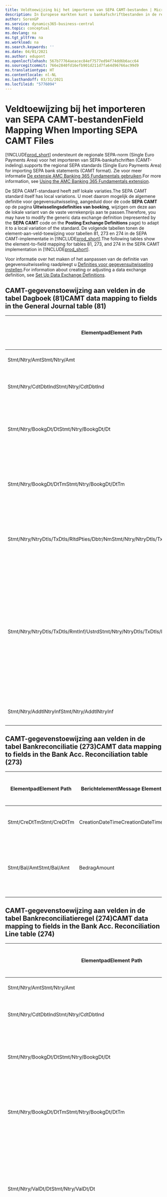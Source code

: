 ```yaml
---
title: Veldtoewijzing bij het importeren van SEPA CAMT-bestanden | Microsoft Docs
description: In Europese markten kunt u bankafschriftbestanden in de regionale SEPA-norm (Single Euro Payments Area) importeren.
author: SorenGP
ms.service: dynamics365-business-central
ms.topic: conceptual
ms.devlang: na
ms.tgt_pltfrm: na
ms.workload: na
ms.search.keywords: ''
ms.date: 04/01/2021
ms.author: edupont
ms.openlocfilehash: 567b77764aeacec84ef7577ed94f74dd6b6acc64
ms.sourcegitcommit: 766e2840fd16efb901d211d7fa64d96766ac99d9
ms.translationtype: HT
ms.contentlocale: nl-NL
ms.lasthandoff: 03/31/2021
ms.locfileid: "5776094"
---
```

# <a name="field-mapping-when-importing-sepa-camt-files"></a><span data-ttu-id="c3682-103">Veldtoewijzing bij het importeren van SEPA CAMT-bestanden</span><span class="sxs-lookup"><span data-stu-id="c3682-103">Field Mapping When Importing SEPA CAMT Files</span></span>
[!INCLUDE[prod_short](includes/prod_short.md)] <span data-ttu-id="c3682-104">ondersteunt de regionale SEPA-norm (Single Euro Payments Area) voor het importeren van SEPA-bankafschriften (CAMT-indeling).</span><span class="sxs-lookup"><span data-stu-id="c3682-104">supports the regional SEPA standards (Single Euro Payments Area) for importing SEPA bank statements (CAMT format).</span></span> <span data-ttu-id="c3682-105">Zie voor meer informatie [De extensie AMC Banking 365 Fundamentals gebruiken](ui-extensions-amc-banking.md).</span><span class="sxs-lookup"><span data-stu-id="c3682-105">For more information, see [Using the AMC Banking 365 Fundamentals extension](ui-extensions-amc-banking.md).</span></span>  

 <span data-ttu-id="c3682-106">De SEPA CAMT-standaard heeft zelf lokale variaties.</span><span class="sxs-lookup"><span data-stu-id="c3682-106">The SEPA CAMT standard itself has local variations.</span></span> <span data-ttu-id="c3682-107">U moet daarom mogelijk de algemene definitie voor gegevensuitwisseling, aangeduid door de code **SEPA CAMT** op de pagina **Uitwisselingsdefinities van boeking**, wijzigen om deze aan de lokale variant van de vaste verrekenprijs aan te passen.</span><span class="sxs-lookup"><span data-stu-id="c3682-107">Therefore, you may have to modify the generic data exchange definition (represented by the **SEPA CAMT** code on the **Posting Exchange Definitions** page) to adapt it to a local variation of the standard.</span></span> <span data-ttu-id="c3682-108">De volgende tabellen tonen de element-aan-veld-toewijzing voor tabellen 81, 273 en 274 in de SEPA CAMT-implementatie in [!INCLUDE[prod_short](includes/prod_short.md)].</span><span class="sxs-lookup"><span data-stu-id="c3682-108">The following tables show the element-to-field mapping for tables 81, 273, and 274 in the SEPA CAMT implementation in [!INCLUDE[prod_short](includes/prod_short.md)].</span></span>  

 <span data-ttu-id="c3682-109">Voor informatie over het maken of het aanpassen van de definitie van gegevensuitwisseling raadpleegt u [Definities voor gegevensuitwisseling instellen](across-how-to-set-up-data-exchange-definitions.md).</span><span class="sxs-lookup"><span data-stu-id="c3682-109">For information about creating or adjusting a data exchange definition, see [Set Up Data Exchange Definitions](across-how-to-set-up-data-exchange-definitions.md).</span></span>  

## <a name="camt-data-mapping-to-fields-in-the-general-journal-table-81"></a><span data-ttu-id="c3682-110">CAMT-gegevenstoewijzing aan velden in de tabel Dagboek (81)</span><span class="sxs-lookup"><span data-stu-id="c3682-110">CAMT data mapping to fields in the General Journal table (81)</span></span>  

|<span data-ttu-id="c3682-111">Elementpad</span><span class="sxs-lookup"><span data-stu-id="c3682-111">Element Path</span></span>|<span data-ttu-id="c3682-112">Berichtelement</span><span class="sxs-lookup"><span data-stu-id="c3682-112">Message Element</span></span>|<span data-ttu-id="c3682-113">Gegevenssoort</span><span class="sxs-lookup"><span data-stu-id="c3682-113">Data Type</span></span>|<span data-ttu-id="c3682-114">Omschrijving</span><span class="sxs-lookup"><span data-stu-id="c3682-114">Description</span></span>|<span data-ttu-id="c3682-115">Identificatie voor een negatief teken</span><span class="sxs-lookup"><span data-stu-id="c3682-115">Negative-Sign Identifier</span></span>|<span data-ttu-id="c3682-116">Veldnr.</span><span class="sxs-lookup"><span data-stu-id="c3682-116">Field No.</span></span>|<span data-ttu-id="c3682-117">Veldnaam</span><span class="sxs-lookup"><span data-stu-id="c3682-117">Field Name</span></span>|  
|------------------|---------------------|---------------|-----------------|-------------------------------|---------------|----------------|  
|<span data-ttu-id="c3682-118">Stmt/Ntry/Amt</span><span class="sxs-lookup"><span data-stu-id="c3682-118">Stmt/Ntry/Amt</span></span>|<span data-ttu-id="c3682-119">Bedrag</span><span class="sxs-lookup"><span data-stu-id="c3682-119">Amount</span></span>|<span data-ttu-id="c3682-120">Decimaal</span><span class="sxs-lookup"><span data-stu-id="c3682-120">Decimal</span></span>|<span data-ttu-id="c3682-121">Het geldbedrag in de kaspost</span><span class="sxs-lookup"><span data-stu-id="c3682-121">The amount of money in the cash entry</span></span>||<span data-ttu-id="c3682-122">13</span><span class="sxs-lookup"><span data-stu-id="c3682-122">13</span></span>|<span data-ttu-id="c3682-123">Bedrag</span><span class="sxs-lookup"><span data-stu-id="c3682-123">Amount</span></span>|  
|<span data-ttu-id="c3682-124">Stmt/Ntry/CdtDbtInd</span><span class="sxs-lookup"><span data-stu-id="c3682-124">Stmt/Ntry/CdtDbtInd</span></span>|<span data-ttu-id="c3682-125">CreditDebitIndicator</span><span class="sxs-lookup"><span data-stu-id="c3682-125">CreditDebitIndicator</span></span>|<span data-ttu-id="c3682-126">Tekst</span><span class="sxs-lookup"><span data-stu-id="c3682-126">Text</span></span>|<span data-ttu-id="c3682-127">Geeft aan of de post een credit- of een debetpost is</span><span class="sxs-lookup"><span data-stu-id="c3682-127">Indicates whether the entry is a credit or a debit entry</span></span>|<span data-ttu-id="c3682-128">DBIT</span><span class="sxs-lookup"><span data-stu-id="c3682-128">DBIT</span></span>|<span data-ttu-id="c3682-129">13</span><span class="sxs-lookup"><span data-stu-id="c3682-129">13</span></span>|<span data-ttu-id="c3682-130">Bedrag</span><span class="sxs-lookup"><span data-stu-id="c3682-130">Amount</span></span>|  
|<span data-ttu-id="c3682-131">Stmt/Ntry/BookgDt/Dt</span><span class="sxs-lookup"><span data-stu-id="c3682-131">Stmt/Ntry/BookgDt/Dt</span></span>|<span data-ttu-id="c3682-132">Datum</span><span class="sxs-lookup"><span data-stu-id="c3682-132">Date</span></span>|<span data-ttu-id="c3682-133">Datum</span><span class="sxs-lookup"><span data-stu-id="c3682-133">Date</span></span>|<span data-ttu-id="c3682-134">De datum waarop een post wordt geboekt naar een rekening in de boeken van de rekeningservice</span><span class="sxs-lookup"><span data-stu-id="c3682-134">The date when an entry is posted to an account on the account servicer's books</span></span>||<span data-ttu-id="c3682-135">5</span><span class="sxs-lookup"><span data-stu-id="c3682-135">5</span></span>|<span data-ttu-id="c3682-136">Boekingsdatum</span><span class="sxs-lookup"><span data-stu-id="c3682-136">Posting Date</span></span>|  
|<span data-ttu-id="c3682-137">Stmt/Ntry/BookgDt/DtTm</span><span class="sxs-lookup"><span data-stu-id="c3682-137">Stmt/Ntry/BookgDt/DtTm</span></span>|<span data-ttu-id="c3682-138">DateTime</span><span class="sxs-lookup"><span data-stu-id="c3682-138">DateTime</span></span>|<span data-ttu-id="c3682-139">DateTime</span><span class="sxs-lookup"><span data-stu-id="c3682-139">DateTime</span></span>|<span data-ttu-id="c3682-140">De datum en tijd waarop een post wordt geboekt naar een rekening in de boeken van de rekeningservice</span><span class="sxs-lookup"><span data-stu-id="c3682-140">The date and time when an entry is posted to an account on the account servicer's books</span></span>||<span data-ttu-id="c3682-141">5</span><span class="sxs-lookup"><span data-stu-id="c3682-141">5</span></span>|<span data-ttu-id="c3682-142">Boekingsdatum</span><span class="sxs-lookup"><span data-stu-id="c3682-142">Posting Date</span></span>|  
|<span data-ttu-id="c3682-143">Stmt/Ntry/NtryDtls/TxDtls/RltdPties/Dbtr/Nm</span><span class="sxs-lookup"><span data-stu-id="c3682-143">Stmt/Ntry/NtryDtls/TxDtls/RltdPties/Dbtr/Nm</span></span>|<span data-ttu-id="c3682-144">Naam</span><span class="sxs-lookup"><span data-stu-id="c3682-144">Name</span></span>|<span data-ttu-id="c3682-145">Tekst</span><span class="sxs-lookup"><span data-stu-id="c3682-145">Text</span></span>|<span data-ttu-id="c3682-146">De naam van de partij die een geldbedrag is verschuldigd aan de (uiteindelijke) incassant</span><span class="sxs-lookup"><span data-stu-id="c3682-146">The name of the party that owes an amount of money to the (ultimate) creditor</span></span>||<span data-ttu-id="c3682-147">1221</span><span class="sxs-lookup"><span data-stu-id="c3682-147">1221</span></span>|<span data-ttu-id="c3682-148">Informatie over betaler</span><span class="sxs-lookup"><span data-stu-id="c3682-148">Payer Information</span></span>|  
|<span data-ttu-id="c3682-149">Stmt/Ntry/NtryDtls/TxDtls/RmtInf/Ustrd</span><span class="sxs-lookup"><span data-stu-id="c3682-149">Stmt/Ntry/NtryDtls/TxDtls/RmtInf/Ustrd</span></span>|<span data-ttu-id="c3682-150">Ongestructureerd</span><span class="sxs-lookup"><span data-stu-id="c3682-150">Unstructured</span></span>|<span data-ttu-id="c3682-151">Tekst</span><span class="sxs-lookup"><span data-stu-id="c3682-151">Text</span></span>|<span data-ttu-id="c3682-152">Informatie die wordt verschaft om de afstemming/reconciliatie mogelijk te maken van een post met de artikelen die de betaling wordt geacht te vereffenen, zoals commerciële facturen in een vorderingsysteem, in een ongestructureerde vorm</span><span class="sxs-lookup"><span data-stu-id="c3682-152">Information supplied to enable the matching/reconciliation of an entry with the items that the payment is intended to settle, such as commercial invoices in an accounts-receivable system, in an unstructured form</span></span>||<span data-ttu-id="c3682-153">8</span><span class="sxs-lookup"><span data-stu-id="c3682-153">8</span></span>|<span data-ttu-id="c3682-154">Omschrijving</span><span class="sxs-lookup"><span data-stu-id="c3682-154">Description</span></span>|  
|<span data-ttu-id="c3682-155">Stmt/Ntry/AddtlNtryInf</span><span class="sxs-lookup"><span data-stu-id="c3682-155">Stmt/Ntry/AddtlNtryInf</span></span>|<span data-ttu-id="c3682-156">AdditionalEntryInformation</span><span class="sxs-lookup"><span data-stu-id="c3682-156">AdditionalEntryInformation</span></span>|<span data-ttu-id="c3682-157">Tekst</span><span class="sxs-lookup"><span data-stu-id="c3682-157">Text</span></span>|<span data-ttu-id="c3682-158">Extra informatie over de invoer</span><span class="sxs-lookup"><span data-stu-id="c3682-158">Additional information about the entry</span></span>||<span data-ttu-id="c3682-159">1222</span><span class="sxs-lookup"><span data-stu-id="c3682-159">1222</span></span>|<span data-ttu-id="c3682-160">Transactie-informatie</span><span class="sxs-lookup"><span data-stu-id="c3682-160">Transaction Information</span></span>|  

## <a name="camt-data-mapping-to-fields-in-the-bank-acc-reconciliation-table-273"></a><span data-ttu-id="c3682-161">CAMT-gegevenstoewijzing aan velden in de tabel Bankreconciliatie (273)</span><span class="sxs-lookup"><span data-stu-id="c3682-161">CAMT data mapping to fields in the Bank Acc. Reconciliation table (273)</span></span>  

|<span data-ttu-id="c3682-162">Elementpad</span><span class="sxs-lookup"><span data-stu-id="c3682-162">Element Path</span></span>|<span data-ttu-id="c3682-163">Berichtelement</span><span class="sxs-lookup"><span data-stu-id="c3682-163">Message Element</span></span>|<span data-ttu-id="c3682-164">Gegevenssoort</span><span class="sxs-lookup"><span data-stu-id="c3682-164">Data Type</span></span>|<span data-ttu-id="c3682-165">Omschrijving</span><span class="sxs-lookup"><span data-stu-id="c3682-165">Description</span></span>|<span data-ttu-id="c3682-166">Identificatie voor een negatief teken</span><span class="sxs-lookup"><span data-stu-id="c3682-166">Negative-Sign Identifier</span></span>|<span data-ttu-id="c3682-167">Veldnr.</span><span class="sxs-lookup"><span data-stu-id="c3682-167">Field No.</span></span>|<span data-ttu-id="c3682-168">Veldnaam</span><span class="sxs-lookup"><span data-stu-id="c3682-168">Field Name</span></span>|  
|------------------|---------------------|---------------|-----------------|-------------------------------|---------------|----------------|  
|<span data-ttu-id="c3682-169">Stmt/CreDtTm</span><span class="sxs-lookup"><span data-stu-id="c3682-169">Stmt/CreDtTm</span></span>|<span data-ttu-id="c3682-170">CreationDateTime</span><span class="sxs-lookup"><span data-stu-id="c3682-170">CreationDateTime</span></span>|<span data-ttu-id="c3682-171">Datum</span><span class="sxs-lookup"><span data-stu-id="c3682-171">Date</span></span>|<span data-ttu-id="c3682-172">De datum en tijd waarop het bericht is gemaakt.</span><span class="sxs-lookup"><span data-stu-id="c3682-172">The date and time when the message was created</span></span>||<span data-ttu-id="c3682-173">3</span><span class="sxs-lookup"><span data-stu-id="c3682-173">3</span></span>|<span data-ttu-id="c3682-174">Afschriftdatum</span><span class="sxs-lookup"><span data-stu-id="c3682-174">Statement Date</span></span>|  
|<span data-ttu-id="c3682-175">Stmt/Bal/Amt</span><span class="sxs-lookup"><span data-stu-id="c3682-175">Stmt/Bal/Amt</span></span>|<span data-ttu-id="c3682-176">Bedrag</span><span class="sxs-lookup"><span data-stu-id="c3682-176">Amount</span></span>|<span data-ttu-id="c3682-177">Decimaal</span><span class="sxs-lookup"><span data-stu-id="c3682-177">Decimal</span></span>|<span data-ttu-id="c3682-178">Het bedrag dat resulteert uit de tot een nettowaarde teruggebrachte bedragen voor alle debet- en creditposten</span><span class="sxs-lookup"><span data-stu-id="c3682-178">The amount resulting from the netted amounts for all debit and credit entries</span></span>||<span data-ttu-id="c3682-179">4</span><span class="sxs-lookup"><span data-stu-id="c3682-179">4</span></span>|<span data-ttu-id="c3682-180">Eindsaldo afschrift</span><span class="sxs-lookup"><span data-stu-id="c3682-180">Statement Ending Balance</span></span>|  

## <a name="camt-data-mapping-to-fields-in-the-bank-acc-reconciliation-line-table-274"></a><span data-ttu-id="c3682-181">CAMT-gegevenstoewijzing aan velden in de tabel Bankreconciliatieregel (274)</span><span class="sxs-lookup"><span data-stu-id="c3682-181">CAMT data mapping to fields in the Bank Acc. Reconciliation Line table (274)</span></span>  

|<span data-ttu-id="c3682-182">Elementpad</span><span class="sxs-lookup"><span data-stu-id="c3682-182">Element Path</span></span>|<span data-ttu-id="c3682-183">Berichtelement</span><span class="sxs-lookup"><span data-stu-id="c3682-183">Message Element</span></span>|<span data-ttu-id="c3682-184">Gegevenssoort</span><span class="sxs-lookup"><span data-stu-id="c3682-184">Data Type</span></span>|<span data-ttu-id="c3682-185">Omschrijving</span><span class="sxs-lookup"><span data-stu-id="c3682-185">Description</span></span>|<span data-ttu-id="c3682-186">Identificatie voor een negatief teken</span><span class="sxs-lookup"><span data-stu-id="c3682-186">Negative-Sign Identifier</span></span>|<span data-ttu-id="c3682-187">Veldnr.</span><span class="sxs-lookup"><span data-stu-id="c3682-187">Field No.</span></span>|<span data-ttu-id="c3682-188">Veldnaam</span><span class="sxs-lookup"><span data-stu-id="c3682-188">Field Name</span></span>|  
|------------------|---------------------|---------------|-----------------|-------------------------------|---------------|----------------|  
|<span data-ttu-id="c3682-189">Stmt/Ntry/Amt</span><span class="sxs-lookup"><span data-stu-id="c3682-189">Stmt/Ntry/Amt</span></span>|<span data-ttu-id="c3682-190">Bedrag</span><span class="sxs-lookup"><span data-stu-id="c3682-190">Amount</span></span>|<span data-ttu-id="c3682-191">Decimaal</span><span class="sxs-lookup"><span data-stu-id="c3682-191">Decimal</span></span>|<span data-ttu-id="c3682-192">Het geldbedrag in de kaspost</span><span class="sxs-lookup"><span data-stu-id="c3682-192">The amount of money in the cash entry</span></span>||<span data-ttu-id="c3682-193">7</span><span class="sxs-lookup"><span data-stu-id="c3682-193">7</span></span>|<span data-ttu-id="c3682-194">Afschrifttotaal</span><span class="sxs-lookup"><span data-stu-id="c3682-194">Statement Amount</span></span>|  
|<span data-ttu-id="c3682-195">Stmt/Ntry/CdtDbtInd</span><span class="sxs-lookup"><span data-stu-id="c3682-195">Stmt/Ntry/CdtDbtInd</span></span>|<span data-ttu-id="c3682-196">CreditDebitIndicator</span><span class="sxs-lookup"><span data-stu-id="c3682-196">CreditDebitIndicator</span></span>|<span data-ttu-id="c3682-197">Tekst</span><span class="sxs-lookup"><span data-stu-id="c3682-197">Text</span></span>|<span data-ttu-id="c3682-198">Geeft aan of de post een credit- of een debetpost is</span><span class="sxs-lookup"><span data-stu-id="c3682-198">Indicates whether the entry is a credit or a debit entry</span></span>|<span data-ttu-id="c3682-199">DBIT</span><span class="sxs-lookup"><span data-stu-id="c3682-199">DBIT</span></span>|<span data-ttu-id="c3682-200">7</span><span class="sxs-lookup"><span data-stu-id="c3682-200">7</span></span>|<span data-ttu-id="c3682-201">Afschrifttotaal</span><span class="sxs-lookup"><span data-stu-id="c3682-201">Statement Amount</span></span>|  
|<span data-ttu-id="c3682-202">Stmt/Ntry/BookgDt/Dt</span><span class="sxs-lookup"><span data-stu-id="c3682-202">Stmt/Ntry/BookgDt/Dt</span></span>|<span data-ttu-id="c3682-203">Datum</span><span class="sxs-lookup"><span data-stu-id="c3682-203">Date</span></span>|<span data-ttu-id="c3682-204">Datum</span><span class="sxs-lookup"><span data-stu-id="c3682-204">Date</span></span>|<span data-ttu-id="c3682-205">De datum waarop een post wordt geboekt naar een rekening in de boeken van de rekeningservice</span><span class="sxs-lookup"><span data-stu-id="c3682-205">The date when an entry is posted to an account on the account servicer's books</span></span>||<span data-ttu-id="c3682-206">5</span><span class="sxs-lookup"><span data-stu-id="c3682-206">5</span></span>|<span data-ttu-id="c3682-207">Transactiedatum</span><span class="sxs-lookup"><span data-stu-id="c3682-207">Transaction Date</span></span>|  
|<span data-ttu-id="c3682-208">Stmt/Ntry/BookgDt/DtTm</span><span class="sxs-lookup"><span data-stu-id="c3682-208">Stmt/Ntry/BookgDt/DtTm</span></span>|<span data-ttu-id="c3682-209">DateTime</span><span class="sxs-lookup"><span data-stu-id="c3682-209">DateTime</span></span>|<span data-ttu-id="c3682-210">DateTime</span><span class="sxs-lookup"><span data-stu-id="c3682-210">DateTime</span></span>|<span data-ttu-id="c3682-211">De datum en tijd waarop een post wordt geboekt naar een rekening in de boeken van de rekeningservice</span><span class="sxs-lookup"><span data-stu-id="c3682-211">The date and time when an entry is posted to an account on the account servicer's books</span></span>||<span data-ttu-id="c3682-212">5</span><span class="sxs-lookup"><span data-stu-id="c3682-212">5</span></span>|<span data-ttu-id="c3682-213">Transactiedatum</span><span class="sxs-lookup"><span data-stu-id="c3682-213">Transaction Date</span></span>|  
|<span data-ttu-id="c3682-214">Stmt/Ntry/ValDt/Dt</span><span class="sxs-lookup"><span data-stu-id="c3682-214">Stmt/Ntry/ValDt/Dt</span></span>|<span data-ttu-id="c3682-215">Datum</span><span class="sxs-lookup"><span data-stu-id="c3682-215">Date</span></span>|<span data-ttu-id="c3682-216">Datum</span><span class="sxs-lookup"><span data-stu-id="c3682-216">Date</span></span>|<span data-ttu-id="c3682-217">De datum waarop activa beschikbaar worden voor de rekeninghouder in het geval van een creditpost, of niet meer beschikbaar zijn voor de rekeninghouder in het geval van een debetpost</span><span class="sxs-lookup"><span data-stu-id="c3682-217">The date when assets become available to the account owner in case of a credit entry, or cease to be available to the account owner in case of a debit entry</span></span>||<span data-ttu-id="c3682-218">12</span><span class="sxs-lookup"><span data-stu-id="c3682-218">12</span></span>|<span data-ttu-id="c3682-219">Waardedatum</span><span class="sxs-lookup"><span data-stu-id="c3682-219">Value Date</span></span>|  
|<span data-ttu-id="c3682-220">Stmt/Ntry/ValDt/DtTm</span><span class="sxs-lookup"><span data-stu-id="c3682-220">Stmt/Ntry/ValDt/DtTm</span></span>|<span data-ttu-id="c3682-221">DateTime</span><span class="sxs-lookup"><span data-stu-id="c3682-221">DateTime</span></span>|<span data-ttu-id="c3682-222">DateTime</span><span class="sxs-lookup"><span data-stu-id="c3682-222">DateTime</span></span>|<span data-ttu-id="c3682-223">De datum en tijd waarop activa beschikbaar worden voor de rekeninghouder in het geval van een creditpost, of niet meer beschikbaar zijn voor de rekeninghouder in het geval van een debetpost</span><span class="sxs-lookup"><span data-stu-id="c3682-223">The date and time when assets become available to the account owner in case of a credit entry, or cease to be available to the account owner in case of a debit entry</span></span>||<span data-ttu-id="c3682-224">12</span><span class="sxs-lookup"><span data-stu-id="c3682-224">12</span></span>|<span data-ttu-id="c3682-225">Waardedatum</span><span class="sxs-lookup"><span data-stu-id="c3682-225">Value Date</span></span>|  
|<span data-ttu-id="c3682-226">Stmt/Ntry/NtryDtls/TxDtls/RltdPties/Dbtr/Nm</span><span class="sxs-lookup"><span data-stu-id="c3682-226">Stmt/Ntry/NtryDtls/TxDtls/RltdPties/Dbtr/Nm</span></span>|<span data-ttu-id="c3682-227">Naam</span><span class="sxs-lookup"><span data-stu-id="c3682-227">Name</span></span>|<span data-ttu-id="c3682-228">Tekst</span><span class="sxs-lookup"><span data-stu-id="c3682-228">Text</span></span>|<span data-ttu-id="c3682-229">De naam van de partij die een geldbedrag is verschuldigd aan de (uiteindelijke) incassant</span><span class="sxs-lookup"><span data-stu-id="c3682-229">The name of the party that owes an amount of money to the (ultimate) creditor</span></span>||<span data-ttu-id="c3682-230">15</span><span class="sxs-lookup"><span data-stu-id="c3682-230">15</span></span>|<span data-ttu-id="c3682-231">Informatie over betaler</span><span class="sxs-lookup"><span data-stu-id="c3682-231">Payer Information</span></span>|  
|<span data-ttu-id="c3682-232">Stmt/Ntry/NtryDtls/TxDtls/RmtInf/Ustrd</span><span class="sxs-lookup"><span data-stu-id="c3682-232">Stmt/Ntry/NtryDtls/TxDtls/RmtInf/Ustrd</span></span>|<span data-ttu-id="c3682-233">Ongestructureerd</span><span class="sxs-lookup"><span data-stu-id="c3682-233">Unstructured</span></span>|<span data-ttu-id="c3682-234">Tekst</span><span class="sxs-lookup"><span data-stu-id="c3682-234">Text</span></span>|<span data-ttu-id="c3682-235">Informatie die wordt verschaft om de afstemming/reconciliatie mogelijk te maken van een post met de artikelen die de betaling wordt geacht te vereffenen, zoals commerciële facturen in een vorderingsysteem, in een ongestructureerde vorm</span><span class="sxs-lookup"><span data-stu-id="c3682-235">Information supplied to enable the matching/reconciliation of an entry with the items that the payment is intended to settle, such as commercial invoices in an accounts-receivable system, in an unstructured form</span></span>||<span data-ttu-id="c3682-236">6</span><span class="sxs-lookup"><span data-stu-id="c3682-236">6</span></span>|<span data-ttu-id="c3682-237">Omschrijving</span><span class="sxs-lookup"><span data-stu-id="c3682-237">Description</span></span>|  
|<span data-ttu-id="c3682-238">Stmt/Ntry/AddtlNtryInf</span><span class="sxs-lookup"><span data-stu-id="c3682-238">Stmt/Ntry/AddtlNtryInf</span></span>|<span data-ttu-id="c3682-239">AdditionalEntryInformation</span><span class="sxs-lookup"><span data-stu-id="c3682-239">AdditionalEntryInformation</span></span>|<span data-ttu-id="c3682-240">Tekst</span><span class="sxs-lookup"><span data-stu-id="c3682-240">Text</span></span>|<span data-ttu-id="c3682-241">Extra informatie over de invoer</span><span class="sxs-lookup"><span data-stu-id="c3682-241">Additional information about the entry</span></span>||<span data-ttu-id="c3682-242">16</span><span class="sxs-lookup"><span data-stu-id="c3682-242">16</span></span>|<span data-ttu-id="c3682-243">Transactie-informatie</span><span class="sxs-lookup"><span data-stu-id="c3682-243">Transaction Information</span></span>|  

 <span data-ttu-id="c3682-244">Elementen in het knooppunt **Ntry** die worden geïmporteerd in [!INCLUDE[prod_short](includes/prod_short.md)] maar niet aan velden worden toegewezen, worden opgeslagen in de tabel **Kolomdef. boekingsuitwisseling**.</span><span class="sxs-lookup"><span data-stu-id="c3682-244">Elements in the **Ntry** node that are imported into [!INCLUDE[prod_short](includes/prod_short.md)] but not mapped to any fields are stored in the **Posting Exch. Column Def** table.</span></span> <span data-ttu-id="c3682-245">Gebruikers kunnen deze elementen vanuit de pagina's **Betalingsreconciliatiedagboek**, **Betalingsvereffening** en **Bankreconciliatie** weergeven door de actie **Details bankrekeningafschriftregel** te kiezen.</span><span class="sxs-lookup"><span data-stu-id="c3682-245">Users can view these elements from the **Payment Reconciliation Journal**, **Payment Application**, and **Bank Acc. Reconciliation** pages by choosing the **Bank Statement Line Details** action.</span></span> <span data-ttu-id="c3682-246">Zie voor meer informatie [Betalingen vereffenen met automatische vereffening](receivables-how-reconcile-payments-auto-application.md).</span><span class="sxs-lookup"><span data-stu-id="c3682-246">For more information, see [Reconcile Payments Using Automatic Application](receivables-how-reconcile-payments-auto-application.md).</span></span>

> [!IMPORTANT]
> <span data-ttu-id="c3682-247">Bij het importeren van CAMT-bankafschriften, verwacht [!INCLUDE[prod_short](includes/prod_short.md)] dat elke transactie uniek is, wat betekent dat het veld **Transactie-id** dat afkomstig is van de tag *Stmt/Ntry/NtryDtls/TxDtls/Refs/EndToEndId* in het CAMT-bestand, uniek moet zijn binnen de openstaande bankrekeningreconciliatie.</span><span class="sxs-lookup"><span data-stu-id="c3682-247">In an import of CAMT bank statements, [!INCLUDE[prod_short](includes/prod_short.md)] expects each transaction to be unique, which means that the **Transaction ID** field that comes from the *Stmt/Ntry/NtryDtls/TxDtls/Refs/EndToEndId* tag in the CAMT file, must be unique within the open bank account reconciliation.</span></span> <span data-ttu-id="c3682-248">Als de informatie niet aanwezig is, negeert [!INCLUDE[prod_short](includes/prod_short.md)] de betaling.</span><span class="sxs-lookup"><span data-stu-id="c3682-248">If the information is not present, [!INCLUDE[prod_short](includes/prod_short.md)] ignores the payment.</span></span> <span data-ttu-id="c3682-249">Als een eerdere bankafstemming op dezelfde bankrekening is geboekt met dezelfde transactie-id als bij de huidige import, wordt de huidige transactie niet automatisch gereconcilieerd, maar kan deze nog steeds worden geïmporteerd.</span><span class="sxs-lookup"><span data-stu-id="c3682-249">If an earlier bank reconciliation on the same bank account was posted with the same transaction ID as on the current import, the current transaction will not automatically reconcile but can still be imported.</span></span>

## <a name="see-also"></a><span data-ttu-id="c3682-250">Zie ook</span><span class="sxs-lookup"><span data-stu-id="c3682-250">See Also</span></span>  
[<span data-ttu-id="c3682-251">Gegevensuitwisseling instellen</span><span class="sxs-lookup"><span data-stu-id="c3682-251">Setting Up Data Exchange</span></span>](across-set-up-data-exchange.md)  
[<span data-ttu-id="c3682-252">Gegevens elektronisch uitwisselen</span><span class="sxs-lookup"><span data-stu-id="c3682-252">Exchanging Data Electronically</span></span>](across-data-exchange.md)  
<span data-ttu-id="c3682-253">[De AMC Banking 365 Fundamentals-extensie gebruiken](ui-extensions-amc-banking.md) </span><span class="sxs-lookup"><span data-stu-id="c3682-253">[Using the AMC Banking 365 Fundamentals extension](ui-extensions-amc-banking.md) </span></span>  
[<span data-ttu-id="c3682-254">Gebruik XML-schema's om definities voor gegevensuitwisseling voor te bereiden</span><span class="sxs-lookup"><span data-stu-id="c3682-254">Use XML Schemas to Prepare Data Exchange Definitions</span></span>](across-how-to-use-xml-schemas-to-prepare-data-exchange-definitions.md)  
[<span data-ttu-id="c3682-255">Betalingen reconciliëren met automatische vereffening</span><span class="sxs-lookup"><span data-stu-id="c3682-255">Reconcile Payments Using Automatic Application</span></span>](receivables-how-reconcile-payments-auto-application.md)  


[!INCLUDE[footer-include](includes/footer-banner.md)]